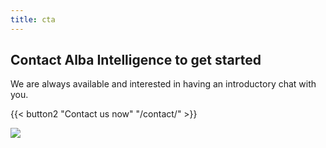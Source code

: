 ```yaml
---
title: cta
---
```

## Contact Alba Intelligence to get started

We are always available and interested in having an introductory chat with you.

{{< button2 "Contact us now" "/contact/" >}}

![](/uploads/illustrations/cuate/server.svg)
